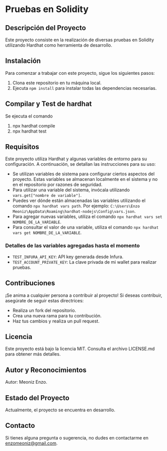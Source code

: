 # Pruebas en Solidity

## Descripción del Proyecto
Este proyecto consiste en la realización de diversas pruebas en Solidity utilizando Hardhat como herramienta de desarrollo.

## Instalación
Para comenzar a trabajar con este proyecto, sigue los siguientes pasos:
1. Clona este repositorio en tu máquina local.
2. Ejecuta `npm install` para instalar todas las dependencias necesarias.

## Compilar y Test de hardhat
Se ejecuta el comando

1. npx hardhat compile
2. npx hardhat test

## Requisitos
Este proyecto utiliza Hardhat y algunas variables de entorno para su configuración. A continuación, se detallan las instrucciones para su uso:

- Se utilizan variables de sistema para configurar ciertos aspectos del proyecto. Estas variables se almacenan localmente en el sistema y no en el repositorio por razones de seguridad.
- Para utilizar una variable del sistema, invócala utilizando `vars.get["nombre de variable"]`.
- Puedes ver dónde están almacenadas las variables utilizando el comando `npx hardhat vars path`. Por ejemplo: `C:\Users\Enzo Meoniz\AppData\Roaming\hardhat-nodejs\Config\vars.json`.
- Para agregar nuevas variables, utiliza el comando `npx hardhat vars set NOMBRE_DE_LA_VARIABLE`.
- Para consultar el valor de una variable, utiliza el comando `npx hardhat vars get NOMBRE_DE_LA_VARIABLE`.

### Detalles de las variables agregadas hasta el momento
- `TEST_INFURA_API_KEY`: API key generada desde Infura.
- `TEST_ACCOUNT_PRIVATE_KEY`: La clave privada de mi wallet para realizar pruebas.

## Contribuciones
¡Se anima a cualquier persona a contribuir al proyecto! Si deseas contribuir, asegúrate de seguir estas directrices:
- Realiza un fork del repositorio.
- Crea una nueva rama para tu contribución.
- Haz tus cambios y realiza un pull request.

## Licencia
Este proyecto está bajo la licencia MIT. Consulta el archivo LICENSE.md para obtener más detalles.

## Autor y Reconocimientos
Autor: Meoniz Enzo.

## Estado del Proyecto
Actualmente, el proyecto se encuentra en desarrollo.

## Contacto
Si tienes alguna pregunta o sugerencia, no dudes en contactarme en [enzomeoniz@gmail.com](mailto:enzomeoniz@gmail.com).
